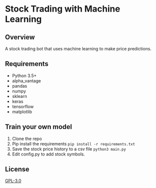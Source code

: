 # Stock Trading with Machine Learning

## Overview

A stock trading bot that uses machine learning to make price predictions.

## Requirements

-   Python 3.5+
-   alpha_vantage
-   pandas
-   numpy
-   sklearn
-   keras
-   tensorflow
-   matplotlib

## Train your own model

1. Clone the repo
2. Pip install the requirements `pip install -r requirements.txt`
3. Save the stock price history to a csv file `python3 main.py`
4. Edit config.py to add stock symbols.

## License

[GPL-3.0](https://www.gnu.org/licenses/quick-guide-gplv3.html)
